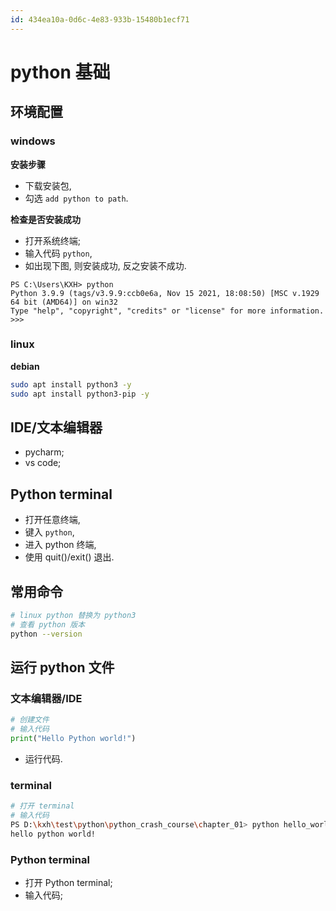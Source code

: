 ```yaml
---
id: 434ea10a-0d6c-4e83-933b-15480b1ecf71
---
```


# python 基础

## 环境配置

### windows

**安装步骤**

- 下载安装包,
- 勾选 `add python to path`.

**检查是否安装成功**

- 打开系统终端;
- 输入代码 `python`,
- 如出现下图, 则安装成功, 反之安装不成功.

```
PS C:\Users\KXH> python
Python 3.9.9 (tags/v3.9.9:ccb0e6a, Nov 15 2021, 18:08:50) [MSC v.1929 64 bit (AMD64)] on win32
Type "help", "copyright", "credits" or "license" for more information.
>>>
```

### linux

**debian**

```bash
sudo apt install python3 -y
sudo apt install python3-pip -y
```

## IDE/文本编辑器

- pycharm;
- vs code;

## Python terminal

- 打开任意终端,
- 键入 `python`,
- 进入 python 终端,
- 使用 quit()/exit() 退出.

## 常用命令

```bash
# linux python 替换为 python3
# 查看 python 版本
python --version
```

## 运行 python 文件

### 文本编辑器/IDE

```python
# 创建文件
# 输入代码
print("Hello Python world!")
```

- 运行代码.

### terminal

```bash
# 打开 terminal
# 输入代码
PS D:\kxh\test\python\python_crash_course\chapter_01> python hello_world.py
hello python world!
```

### Python terminal

- 打开 Python terminal;
- 输入代码;
